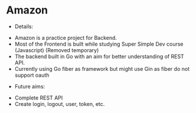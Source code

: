 # Amazon 
- Details:
 + Amazon is a practice project for Backend.
 + Most of the Frontend is built while studying Super Simple Dev course (Javascript) (Removed temporary)
 + The backend built in Go with an aim for better understanding of REST API.
 + Currently using Go fiber as framework but might use Gin as fiber do not support oauth
- Future aims:
 + Complete REST API
 + Create login, logout, user, token, etc. 
